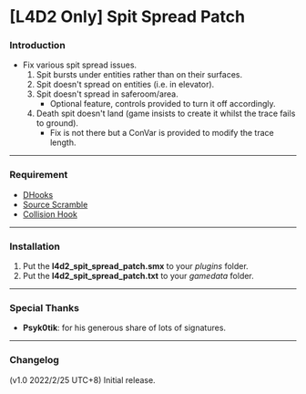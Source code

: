 # [L4D2 Only] Spit Spread Patch

### Introduction
- Fix various spit spread issues.
	1. Spit bursts under entities rather than on their surfaces.
	2. Spit doesn't spread on entities (i.e. in elevator).
	3. Spit doesn't spread in saferoom/area.
		- Optional feature, controls provided to turn it off accordingly.
	4. Death spit doesn't land (game insists to create it whilst the trace fails to ground).
		- Fix is not there but a ConVar is provided to modify the trace length.

<hr>

### Requirement
- [DHooks](https://forums.alliedmods.net/showpost.php?p=2588686&postcount=589)
- [Source Scramble](https://forums.alliedmods.net/showthread.php?t=317175)
- [Collision Hook](https://github.com/L4D-Community/Collisionhook)

<hr>

### Installation
1. Put the **l4d2_spit_spread_patch.smx** to your _plugins_ folder.
2. Put the **l4d2_spit_spread_patch.txt** to your _gamedata_ folder.

<hr>

### Special Thanks
- **Psyk0tik**: for his generous share of lots of signatures.

<hr>

### Changelog
(v1.0 2022/2/25 UTC+8) Initial release.
